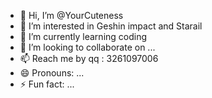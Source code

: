 - 👋 Hi, I’m @YourCuteness
- 👀 I’m interested in Geshin impact and Starail
- 🌱 I’m currently learning coding
- 💞️ I’m looking to collaborate on ...
- 📫 Reach me by qq : 3261097006 
- 😄 Pronouns: ...
- ⚡ Fun fact: ...

<!---
YourCuteness/YourCuteness is a ✨ special ✨ repository because its `README.md` (this file) appears on your GitHub profile.
You can click the Preview link to take a look at your changes.
--->
